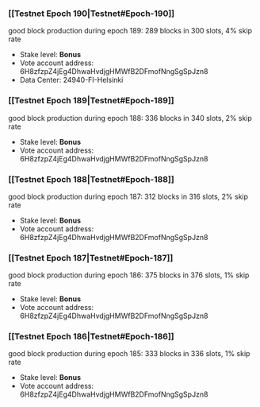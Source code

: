 ### [[Testnet Epoch 190|Testnet#Epoch-190]]
good block production during epoch 189: 289 blocks in 300 slots, 4% skip rate
* Stake level: **Bonus**
* Vote account address: 6H8zfzpZ4jEg4DhwaHvdjgHMWfB2DFmofNngSgSpJzn8
* Data Center: 24940-FI-Helsinki
### [[Testnet Epoch 189|Testnet#Epoch-189]]
good block production during epoch 188: 336 blocks in 340 slots, 2% skip rate
* Stake level: **Bonus**
* Vote account address: 6H8zfzpZ4jEg4DhwaHvdjgHMWfB2DFmofNngSgSpJzn8
### [[Testnet Epoch 188|Testnet#Epoch-188]]
good block production during epoch 187: 312 blocks in 316 slots, 2% skip rate
* Stake level: **Bonus**
* Vote account address: 6H8zfzpZ4jEg4DhwaHvdjgHMWfB2DFmofNngSgSpJzn8
### [[Testnet Epoch 187|Testnet#Epoch-187]]
good block production during epoch 186: 375 blocks in 376 slots, 1% skip rate
* Stake level: **Bonus**
* Vote account address: 6H8zfzpZ4jEg4DhwaHvdjgHMWfB2DFmofNngSgSpJzn8
### [[Testnet Epoch 186|Testnet#Epoch-186]]
good block production during epoch 185: 333 blocks in 336 slots, 1% skip rate
* Stake level: **Bonus**
* Vote account address: 6H8zfzpZ4jEg4DhwaHvdjgHMWfB2DFmofNngSgSpJzn8